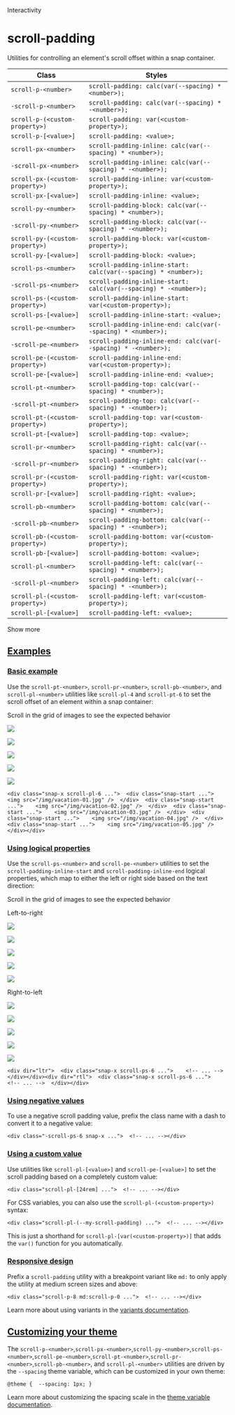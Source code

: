 <!--$-->

<!--/$-->

Interactivity

# scroll-padding

Utilities for controlling an element's scroll offset within a snap container.

| Class                           | Styles                                                           |
| ------------------------------- | ---------------------------------------------------------------- |
| `scroll-p-<number>`             | `scroll-padding: calc(var(--spacing) * <number>);`               |
| `-scroll-p-<number>`            | `scroll-padding: calc(var(--spacing) * -<number>);`              |
| `scroll-p-(<custom-property>)`  | `scroll-padding: var(<custom-property>);`                        |
| `scroll-p-[<value>]`            | `scroll-padding: <value>;`                                       |
| `scroll-px-<number>`            | `scroll-padding-inline: calc(var(--spacing) * <number>);`        |
| `-scroll-px-<number>`           | `scroll-padding-inline: calc(var(--spacing) * -<number>);`       |
| `scroll-px-(<custom-property>)` | `scroll-padding-inline: var(<custom-property>);`                 |
| `scroll-px-[<value>]`           | `scroll-padding-inline: <value>;`                                |
| `scroll-py-<number>`            | `scroll-padding-block: calc(var(--spacing) * <number>);`         |
| `-scroll-py-<number>`           | `scroll-padding-block: calc(var(--spacing) * -<number>);`        |
| `scroll-py-(<custom-property>)` | `scroll-padding-block: var(<custom-property>);`                  |
| `scroll-py-[<value>]`           | `scroll-padding-block: <value>;`                                 |
| `scroll-ps-<number>`            | `scroll-padding-inline-start: calc(var(--spacing) * <number>);`  |
| `-scroll-ps-<number>`           | `scroll-padding-inline-start: calc(var(--spacing) * -<number>);` |
| `scroll-ps-(<custom-property>)` | `scroll-padding-inline-start: var(<custom-property>);`           |
| `scroll-ps-[<value>]`           | `scroll-padding-inline-start: <value>;`                          |
| `scroll-pe-<number>`            | `scroll-padding-inline-end: calc(var(--spacing) * <number>);`    |
| `-scroll-pe-<number>`           | `scroll-padding-inline-end: calc(var(--spacing) * -<number>);`   |
| `scroll-pe-(<custom-property>)` | `scroll-padding-inline-end: var(<custom-property>);`             |
| `scroll-pe-[<value>]`           | `scroll-padding-inline-end: <value>;`                            |
| `scroll-pt-<number>`            | `scroll-padding-top: calc(var(--spacing) * <number>);`           |
| `-scroll-pt-<number>`           | `scroll-padding-top: calc(var(--spacing) * -<number>);`          |
| `scroll-pt-(<custom-property>)` | `scroll-padding-top: var(<custom-property>);`                    |
| `scroll-pt-[<value>]`           | `scroll-padding-top: <value>;`                                   |
| `scroll-pr-<number>`            | `scroll-padding-right: calc(var(--spacing) * <number>);`         |
| `-scroll-pr-<number>`           | `scroll-padding-right: calc(var(--spacing) * -<number>);`        |
| `scroll-pr-(<custom-property>)` | `scroll-padding-right: var(<custom-property>);`                  |
| `scroll-pr-[<value>]`           | `scroll-padding-right: <value>;`                                 |
| `scroll-pb-<number>`            | `scroll-padding-bottom: calc(var(--spacing) * <number>);`        |
| `-scroll-pb-<number>`           | `scroll-padding-bottom: calc(var(--spacing) * -<number>);`       |
| `scroll-pb-(<custom-property>)` | `scroll-padding-bottom: var(<custom-property>);`                 |
| `scroll-pb-[<value>]`           | `scroll-padding-bottom: <value>;`                                |
| `scroll-pl-<number>`            | `scroll-padding-left: calc(var(--spacing) * <number>);`          |
| `-scroll-pl-<number>`           | `scroll-padding-left: calc(var(--spacing) * -<number>);`         |
| `scroll-pl-(<custom-property>)` | `scroll-padding-left: var(<custom-property>);`                   |
| `scroll-pl-[<value>]`           | `scroll-padding-left: <value>;`                                  |

Show more

## [Examples](#examples)

### [Basic example](#basic-example)

Use the `scroll-pt-<number>`, `scroll-pr-<number>`, `scroll-pb-<number>`, and `scroll-pl-<number>` utilities like `scroll-pl-4` and `scroll-pt-6` to set the scroll offset of an element within a snap container:

Scroll in the grid of images to see the expected behavior

![](https://images.unsplash.com/photo-1604999565976-8913ad2ddb7c?ixlib=rb-1.2.1\&ixid=MnwxMjA3fDB8MHxwaG90by1wYWdlfHx8fGVufDB8fHx8\&auto=format\&fit=crop\&w=320\&h=160\&q=80)

![](https://images.unsplash.com/photo-1540206351-d6465b3ac5c1?ixlib=rb-1.2.1\&ixid=MnwxMjA3fDB8MHxwaG90by1wYWdlfHx8fGVufDB8fHx8\&auto=format\&fit=crop\&w=320\&h=160\&q=80)

![](https://images.unsplash.com/photo-1622890806166-111d7f6c7c97?ixlib=rb-1.2.1\&ixid=MnwxMjA3fDB8MHxwaG90by1wYWdlfHx8fGVufDB8fHx8\&auto=format\&fit=crop\&w=320\&h=160\&q=80)

![](https://images.unsplash.com/photo-1590523277543-a94d2e4eb00b?ixlib=rb-1.2.1\&ixid=MnwxMjA3fDB8MHxwaG90by1wYWdlfHx8fGVufDB8fHx8\&auto=format\&fit=crop\&w=320\&h=160\&q=80)

![](https://images.unsplash.com/photo-1575424909138-46b05e5919ec?ixlib=rb-1.2.1\&ixid=MnwxMjA3fDB8MHxwaG90by1wYWdlfHx8fGVufDB8fHx8\&auto=format\&fit=crop\&w=320\&h=160\&q=80)

```
<div class="snap-x scroll-pl-6 ...">  <div class="snap-start ...">    <img src="/img/vacation-01.jpg" />  </div>  <div class="snap-start ...">    <img src="/img/vacation-02.jpg" />  </div>  <div class="snap-start ...">    <img src="/img/vacation-03.jpg" />  </div>  <div class="snap-start ...">    <img src="/img/vacation-04.jpg" />  </div>  <div class="snap-start ...">    <img src="/img/vacation-05.jpg" />  </div></div>
```

### [Using logical properties](#using-logical-properties)

Use the `scroll-ps-<number>` and `scroll-pe-<number>` utilities to set the `scroll-padding-inline-start` and `scroll-padding-inline-end` logical properties, which map to either the left or right side based on the text direction:

Scroll in the grid of images to see the expected behavior

Left-to-right

![](https://images.unsplash.com/photo-1604999565976-8913ad2ddb7c?ixlib=rb-1.2.1\&ixid=MnwxMjA3fDB8MHxwaG90by1wYWdlfHx8fGVufDB8fHx8\&auto=format\&fit=crop\&w=320\&h=160\&q=80)

![](https://images.unsplash.com/photo-1540206351-d6465b3ac5c1?ixlib=rb-1.2.1\&ixid=MnwxMjA3fDB8MHxwaG90by1wYWdlfHx8fGVufDB8fHx8\&auto=format\&fit=crop\&w=320\&h=160\&q=80)

![](https://images.unsplash.com/photo-1622890806166-111d7f6c7c97?ixlib=rb-1.2.1\&ixid=MnwxMjA3fDB8MHxwaG90by1wYWdlfHx8fGVufDB8fHx8\&auto=format\&fit=crop\&w=320\&h=160\&q=80)

![](https://images.unsplash.com/photo-1590523277543-a94d2e4eb00b?ixlib=rb-1.2.1\&ixid=MnwxMjA3fDB8MHxwaG90by1wYWdlfHx8fGVufDB8fHx8\&auto=format\&fit=crop\&w=320\&h=160\&q=80)

![](https://images.unsplash.com/photo-1575424909138-46b05e5919ec?ixlib=rb-1.2.1\&ixid=MnwxMjA3fDB8MHxwaG90by1wYWdlfHx8fGV8fHx8\&auto=format\&fit=crop\&w=320\&h=160\&q=80)

Right-to-left

![](https://images.unsplash.com/photo-1604999565976-8913ad2ddb7c?ixlib=rb-1.2.1\&ixid=MnwxMjA3fDB8MHxwaG90by1wYWdlfHx8fGV8fHx8\&auto=format\&fit=crop\&w=320\&h=160\&q=80)

![](https://images.unsplash.com/photo-1540206351-d6465b3ac5c1?ixlib=rb-1.2.1\&ixid=MnwxMjA3fDB8MHxwaG90by1wYWdlfHx8fGV8fHx8\&auto=format\&fit=crop\&w=320\&h=160\&q=80)

![](https://images.unsplash.com/photo-1622890806166-111d7f6c7c97?ixlib=rb-1.2.1\&ixid=MnwxMjA3fDB8MHxwaG90by1wYWdlfHx8fGV8fHx8\&auto=format\&fit=crop\&w=320\&h=160\&q=80)

![](https://images.unsplash.com/photo-1590523277543-a94d2e4eb00b?ixlib=rb-1.2.1\&ixid=MnwxMjA3fDB8MHxwaG90by1wYWdlfHx8fGV8fHx8\&auto=format\&fit=crop\&w=320\&h=160\&q=80)

![](https://images.unsplash.com/photo-1575424909138-46b05e5919ec?ixlib=rb-1.2.1\&ixid=MnwxMjA3fDB8MHxwaG90by1wYWdlfHx8fGV8fHx8\&auto=format\&fit=crop\&w=320\&h=160\&q=80)

```
<div dir="ltr">  <div class="snap-x scroll-ps-6 ...">    <!-- ... -->  </div></div><div dir="rtl">  <div class="snap-x scroll-ps-6 ...">    <!-- ... -->  </div></div>
```

### [Using negative values](#using-negative-values)

To use a negative scroll padding value, prefix the class name with a dash to convert it to a negative value:

```
<div class="-scroll-ps-6 snap-x ...">  <!-- ... --></div>
```

### [Using a custom value](#using-a-custom-value)

Use utilities like<!-- --> `scroll-pl-[<value>]` and `scroll-pe-[<value>]` <!-- -->to set the <!-- -->scroll padding<!-- --> based on a completely custom value:

```
<div class="scroll-pl-[24rem] ...">  <!-- ... --></div>
```

For CSS variables, you can also use the<!-- --> `scroll-pl-(<custom-property>)` <!-- -->syntax:

```
<div class="scroll-pl-(--my-scroll-padding) ...">  <!-- ... --></div>
```

This is just a shorthand for<!-- --> `scroll-pl-[var(<custom-property>)]` <!-- -->that adds the `var()` function for you automatically.

### [Responsive design](#responsive-design)

Prefix <!-- -->a<!-- --> `scroll-padding` utility<!-- --> <!-- -->with a breakpoint variant like `md:` to only apply the utility at <!-- -->medium<!-- --> <!-- -->screen sizes and above:

```
<div class="scroll-p-8 md:scroll-p-0 ...">  <!-- ... --></div>
```

Learn more about using variants in the [variants documentation](/docs/hover-focus-and-other-states).

## [Customizing your theme](#customizing-your-theme)

The<!-- --> `scroll-p-<number>`,`scroll-px-<number>`,`scroll-py-<number>`,`scroll-ps-<number>`,`scroll-pe-<number>`,`scroll-pt-<number>`,`scroll-pr-<number>`,`scroll-pb-<number>`,<!-- --> and `scroll-pl-<number>` <!-- -->utilities are driven by the `--spacing` theme variable, which can be customized in your own theme:

```
@theme {  --spacing: 1px; }
```

Learn more about customizing the spacing scale in the [theme variable documentation](/docs/theme).

<!--$-->

<!--/$-->
